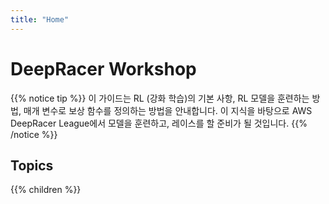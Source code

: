 ```yaml
---
title: "Home"
---
```


# DeepRacer Workshop

{{% notice tip %}}
이 가이드는 RL (강화 학습)의 기본 사항, RL 모델을 훈련하는 방법, 매개 변수로 보상 함수를 정의하는 방법을 안내합니다.
이 지식을 바탕으로 AWS DeepRacer League에서 모델을 훈련하고, 레이스를 할 준비가 될 것입니다.
{{% /notice %}}

## Topics

{{% children %}}
